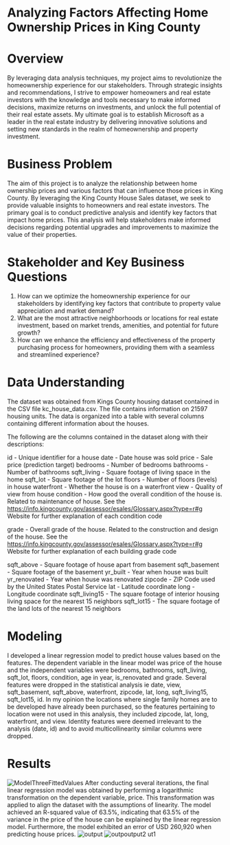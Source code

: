 # Analyzing Factors Affecting Home Ownership Prices in King County 
# Overview 
By leveraging data analysis techniques, my project aims to revolutionize the homeownership experience for our stakeholders. Through strategic insights and recommendations, I strive to empower homeowners and real estate investors with the knowledge and tools necessary to make informed decisions, maximize returns on investments, and unlock the full potential of their real estate assets. My ultimate goal is to establish Microsoft as a leader in the real estate industry by delivering innovative solutions and setting new standards in the realm of homeownership and property investment.
# Business Problem
The aim of this project is to analyze the relationship between home ownership prices and various factors that can influence those prices in King County. By leveraging the King County House Sales dataset, we seek to provide valuable insights to homeowners and real estate investors. The primary goal is to conduct predictive analysis and identify key factors that impact home prices. This analysis will help stakeholders make informed decisions regarding potential upgrades and improvements to maximize the value of their properties.
# Stakeholder and Key Business Questions
1) How can we optimize the homeownership experience for our stakeholders by identifying key factors that contribute to property value appreciation and market demand?
2) What are the most attractive neighborhoods or locations for real estate investment, based on market trends, amenities, and potential for future growth?
3) How can we enhance the efficiency and effectiveness of the property purchasing process for homeowners, providing them with a seamless and streamlined experience?
# Data Understanding 
The dataset was obtained from Kings County housing dataset contained in the CSV file kc_house_data.csv.
The file contains information on 21597 housing units. The data is organized into a table with several columns containing different information about the houses.

The following are the columns contained in the dataset along with their descriptions:

id - Unique identifier for a house
date - Date house was sold
price - Sale price (prediction target)
bedrooms - Number of bedrooms
bathrooms - Number of bathrooms
sqft_living - Square footage of living space in the home
sqft_lot - Square footage of the lot
floors - Number of floors (levels) in house
waterfront - Whether the house is on a waterfront
view - Quality of view from house
condition - How good the overall condition of the house is. Related to maintenance of house.
See the https://info.kingcounty.gov/assessor/esales/Glossary.aspx?type=r#g Website for further explanation of each condition code

grade - Overall grade of the house. Related to the construction and design of the house.
See the https://info.kingcounty.gov/assessor/esales/Glossary.aspx?type=r#g Website for further explanation of each building grade code

sqft_above - Square footage of house apart from basement
sqft_basement - Square footage of the basement
yr_built - Year when house was built
yr_renovated - Year when house was renovated
zipcode - ZIP Code used by the United States Postal Service
lat - Latitude coordinate
long - Longitude coordinate
sqft_living15 - The square footage of interior housing living space for the nearest 15 neighbors
sqft_lot15 - The square footage of the land lots of the nearest 15 neighbors
# Modeling
I developed a linear regression model to predict house values based on the features. The dependent variable in the linear model was price of the house and the independent variables were bedrooms, bathrooms, sqft_living, sqft_lot, floors, condition, age in year, is_renovated and grade. Several features were dropped in the statistical analysis ie date, view, sqft_basement, sqft_above, waterfront, zipcode, lat, long, sqft_living15, sqft_lot15, id. In my opinion the locations where single family homes are to be developed have already been purchased, so the features pertaining to location were not used in this analysis, they included zipcode, lat, long, waterfront, and view. Identity features were deemed irrelevant to the analysis (date, id) and to avoid multicollinearity similar columns were dropped.
# Results
![ModelThreeFittedValues](https://github.com/Wendy0001/EndofP2/assets/132939772/c59a399e-30fd-40ea-9264-29b36f63db2a)
After conducting several iterations, the final linear regression model was obtained by performing a logarithmic transformation on the dependent variable, price. This transformation was applied to align the dataset with the assumptions of linearity. The model achieved an R-squared value of 63.5%, indicating that 63.5% of the variance in the price of the house can be explained by the linear regression model. Furthermore, the model exhibited an error of USD 260,920 when predicting house prices.
![output](https://github.com/Wendy0001/EndofP2/assets/132939772/a81aefa7-6053-41fe-b0d5-07388c873944)
![outp![output2](https://github.com/Wendy0001/EndofP2/assets/132939772/6bcaa960-14cd-4281-9bb8-35136e00e04c)
ut1](https://github.com/Wendy0001/EndofP2/assets/132939772/8c07fe4e-4c2e-4cf2-b673-a9642ade8a1d)



